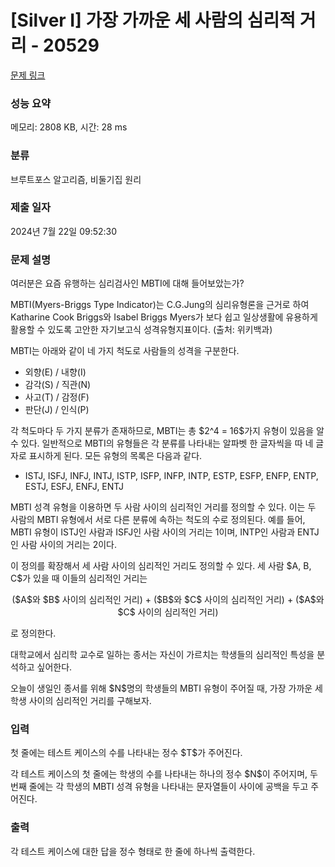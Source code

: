 # [Silver I] 가장 가까운 세 사람의 심리적 거리 - 20529 

[문제 링크](https://www.acmicpc.net/problem/20529) 

### 성능 요약

메모리: 2808 KB, 시간: 28 ms

### 분류

브루트포스 알고리즘, 비둘기집 원리

### 제출 일자

2024년 7월 22일 09:52:30

### 문제 설명

<p>여러분은 요즘 유행하는 심리검사인 MBTI에 대해 들어보았는가?</p>

<p>MBTI(Myers-Briggs Type Indicator)는 C.G.Jung의 심리유형론을 근거로 하여 Katharine Cook Briggs와 Isabel Briggs Myers가 보다 쉽고 일상생활에 유용하게 활용할 수 있도록 고안한 자기보고식 성격유형지표이다. (출처: 위키백과)</p>

<p>MBTI는 아래와 같이 네 가지 척도로 사람들의 성격을 구분한다.</p>

<ul>
	<li>외향(E) / 내향(I)</li>
	<li>감각(S) / 직관(N)</li>
	<li>사고(T) / 감정(F)</li>
	<li>판단(J) / 인식(P)</li>
</ul>

<p>각 척도마다 두 가지 분류가 존재하므로, MBTI는 총 $2^4 = 16$가지 유형이 있음을 알 수 있다. 일반적으로 MBTI의 유형들은 각 분류를 나타내는 알파벳 한 글자씩을 따 네 글자로 표시하게 된다. 모든 유형의 목록은 다음과 같다.</p>

<ul>
	<li>ISTJ, ISFJ, INFJ, INTJ, ISTP, ISFP, INFP, INTP, ESTP, ESFP, ENFP, ENTP, ESTJ, ESFJ, ENFJ, ENTJ</li>
</ul>

<p>MBTI 성격 유형을 이용하면 두 사람 사이의 심리적인 거리를 정의할 수 있다. 이는 두 사람의 MBTI 유형에서 서로 다른 분류에 속하는 척도의 수로 정의된다. 예를 들어, MBTI 유형이 ISTJ인 사람과 ISFJ인 사람 사이의 거리는 1이며, INTP인 사람과 ENTJ인 사람 사이의 거리는 2이다.</p>

<p>이 정의를 확장해서 세 사람 사이의 심리적인 거리도 정의할 수 있다. 세 사람 $A, B, C$가 있을 때 이들의 심리적인 거리는</p>

<p style="text-align: center;">($A$와 $B$ 사이의 심리적인 거리) + ($B$와 $C$ 사이의 심리적인 거리) + ($A$와 $C$ 사이의 심리적인 거리)</p>

<p>로 정의한다.</p>

<p>대학교에서 심리학 교수로 일하는 종서는 자신이 가르치는 학생들의 심리적인 특성을 분석하고 싶어한다.</p>

<p>오늘이 생일인 종서를 위해 $N$명의 학생들의 MBTI 유형이 주어질 때, 가장 가까운 세 학생 사이의 심리적인 거리를 구해보자.</p>

### 입력 

 <p>첫 줄에는 테스트 케이스의 수를 나타내는 정수 $T$가 주어진다.</p>

<p>각 테스트 케이스의 첫 줄에는 학생의 수를 나타내는 하나의 정수 $N$이 주어지며, 두 번째 줄에는 각 학생의 MBTI 성격 유형을 나타내는 문자열들이 사이에 공백을 두고 주어진다.</p>

### 출력 

 <p>각 테스트 케이스에 대한 답을 정수 형태로 한 줄에 하나씩 출력한다.</p>

